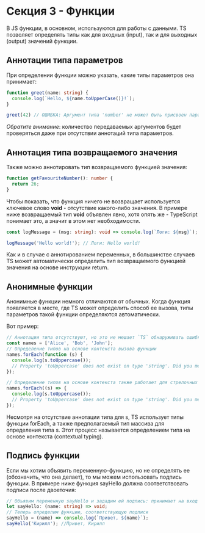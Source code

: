 # Секция 3 - Функции

В JS функции, в основном, используются для работы с данными. TS позволяет определять типы как для входных (input), так и для выходных (output) значений функции.

## Аннотации типа параметров

При определении функции можно указать, какие типы параметров она принимает:

```ts
function greet(name: string) {
  console.log(`Hello, ${name.toUpperCase()}!`);
}

greet(42) // ОШИБКА: Аргумент типа 'number' не может быть присвоен параметру типа 'string'
```

*Обратите внимание*: количество передаваемых аргументов будет проверяться даже при отсутствии аннотаций типа параметров.

## Аннотация типа возвращаемого значения

Также можно аннотировать тип возвращаемого функцией значения:

```ts
function getFavouriteNumber(): number {
  return 26;
}
```

Чтобы показать, что функция ничего не возвращает используется ключевое слово **void** - отсутствие какого-либо значения. В примере ниже возвращаемый тип **void** объявлен явно, хотя опять же - TypeScript понимает это, а значит в этом нет необходимости.

```ts
const logMessage = (msg: string): void => console.log(`Логи: ${msg}`);

logMessage('Hello world!'); // Логи: Hello world!
```

Как и в случае с аннотированием переменных, в большинстве случаев TS может автоматически определить тип возвращаемого функцией значения на основе инструкции return.

## Анонимные функции

Анонимные функции немного отличаются от обычных. Когда функция появляется в месте, где TS может определить способ ее вызова, типы параметров такой функции определяются автоматически.

Вот пример:

```ts
// Аннотации типа отсутствуют, но это не мешает `TS` обнаруживать ошибки
const names = ['Alice', 'Bob', 'John'];
// Определение типов на основе контекста вызова функции
names.forEach(function (s) {
  console.log(s.toUppercase());
  // Property 'toUppercase' does not exist on type 'string'. Did you mean 'toUpperCase'? Свойства 'toUppercase' не существует в типе 'string'. Вы имели ввиду 'toUpperCase'?
});

// Определение типов на основе контекста также работает для стрелочных функций
names.forEach((s) => {
  console.log(s.toUppercase());
  // Property 'toUppercase' does not exist on type 'string'. Did you mean 'toUpperCase'?
});
```

Несмотря на отсутствие аннотации типа для s, TS использует типы функции forEach, а также предполагаемый тип массива для определения типа s. Этот процесс называется определением типа на основе контекста (contextual typing).

## Подпись функции

Если мы хотим объявить переменную-функцию, но не определять ее (обозначить, что она делает), то мы можем использовать подпись функции. В примере ниже функция sayHello должна соответствовать подписи после двоеточия:

```ts
// Объявим переменную sayHello и зададим ей подпись: принимает на вход строку и ничего не возвращает
let sayHello: (name: string) => void;
// Теперь определим функцию, соответствующую подписи
sayHello = (name) => console.log(`Привет, ${name}`);
sayHello('Кирилл'); //Привет, Кирилл
```
